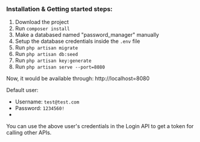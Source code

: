 
### Installation & Getting started steps:

1. Download the project
2. Run `composer install`
3. Make a databased named "password_manager" manually
4. Setup the database credentials inside the `.env` file
5. Run `php artisan migrate`
6. Run `php artisan db:seed`
7. Run `php artisan key:generate`
8. Run `php artisan serve --port=8080`

Now, it would be available through: http://localhost=8080


Default user:
- Username: `test@test.com`
- Password: `1234560!`
- 
You can use the above user's credentials in the Login API to get a token for calling other APIs.